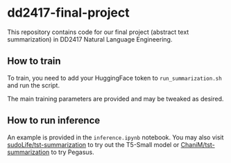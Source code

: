 # dd2417-final-project

This repository contains code for our final project (abstract text summarization) in DD2417 Natural Language Engineering.

## How to train

To train, you need to add your HuggingFace token to `run_summarization.sh` and run the script.

The main training parameters are provided and may be tweaked as desired.

## How to run inference

An example is provided in the `inference.ipynb` notebook. You may also visit [sudoLife/tst-summarization](https://huggingface.co/sudoLife/tst-summarization) to try out the T5-Small model or [ChaniM/tst-summarization](https://huggingface.co/ChaniM/tst-summarization) to try Pegasus.
